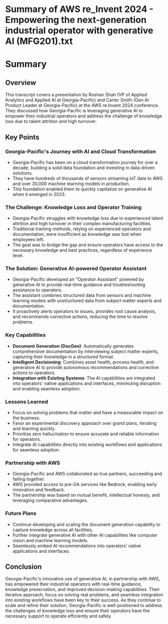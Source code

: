 # Summary of AWS re_Invent 2024 - Empowering the next-generation industrial operator with generative AI (MFG201).txt

# Summary

## Overview

This transcript covers a presentation by Roshan Shah (VP of Applied Analytics and Applied AI at Georgia-Pacific) and Carter Smith (Gen AI Product Leader at Georgia-Pacific) at the AWS re:Invent 2024 conference. They discussed how Georgia-Pacific is leveraging generative AI to empower their industrial operators and address the challenge of knowledge loss due to talent attrition and high turnover.

## Key Points

### Georgia-Pacific's Journey with AI and Cloud Transformation
- Georgia-Pacific has been on a cloud transformation journey for over a decade, building a solid data foundation and investing in data-driven solutions.
- They have hundreds of thousands of sensors streaming IoT data to AWS and over 30,000 machine learning models in production.
- This foundation enabled them to quickly capitalize on generative AI when it emerged in 2023.

### The Challenge: Knowledge Loss and Operator Training
- Georgia-Pacific struggles with knowledge loss due to experienced talent attrition and high turnover in their complex manufacturing facilities.
- Traditional training methods, relying on experienced operators and documentation, were insufficient as knowledge was lost when employees left.
- The goal was to bridge the gap and ensure operators have access to the necessary knowledge and best practices, regardless of experience level.

### The Solution: Generative AI-powered Operator Assistant
- Georgia-Pacific developed an "Operator Assistant" powered by generative AI to provide real-time guidance and troubleshooting assistance to operators.
- The assistant combines structured data from sensors and machine learning models with unstructured data from subject matter experts and documentation.
- It proactively alerts operators to issues, provides root cause analysis, and recommends corrective actions, reducing the time to resolve problems.

### Key Capabilities
- **Document Generation (DocGen)**: Automatically generates comprehensive documentation by interviewing subject matter experts, capturing their knowledge in a structured format.
- **Intelligent Decisioning**: Combines asset health, process health, and generative AI to provide autonomous recommendations and corrective actions to operators.
- **Integration with Existing Systems**: The AI capabilities are integrated into operators' native applications and interfaces, minimizing disruption and enabling seamless adoption.

### Lessons Learned
- Focus on solving problems that matter and have a measurable impact on the business.
- Favor an experimental discovery approach over grand plans, iterating and learning quickly.
- Prioritize zero hallucination to ensure accurate and reliable information for operators.
- Integrate AI capabilities directly into existing workflows and applications for seamless adoption.

### Partnership with AWS
- Georgia-Pacific and AWS collaborated as true partners, succeeding and failing together.
- AWS provided access to pre-GA services like Bedrock, enabling early innovation and feedback.
- The partnership was based on mutual benefit, intellectual honesty, and leveraging comparative advantages.

### Future Plans
- Continue developing and scaling the document generation capability to capture knowledge across all facilities.
- Further integrate generative AI with other AI capabilities like computer vision and machine learning models.
- Seamlessly embed AI recommendations into operators' native applications and interfaces.

## Conclusion
Georgia-Pacific's innovative use of generative AI, in partnership with AWS, has empowered their industrial operators with real-time guidance, knowledge preservation, and improved decision-making capabilities. Their iterative approach, focus on solving real problems, and seamless integration into existing workflows have been key to their success. As they continue to scale and refine their solution, Georgia-Pacific is well-positioned to address the challenges of knowledge loss and ensure their operators have the necessary support to operate efficiently and safely.